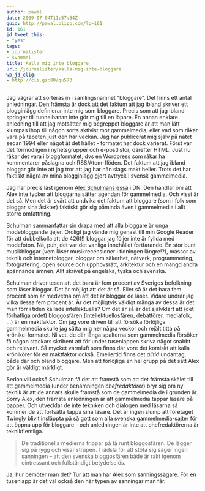 ```yaml
---
author: pawal
date: 2009-07-04T11:57:34Z
guid: http://pawal.blipp.com/?p=161
id: 161
jd_tweet_this:
- "yes"
tags:
- journalister
- svammel
title: Kalla mig inte bloggare
url: /journalister/kalla-mig-inte-bloggare
wp_jd_clig:
- http://cli.gs:80/qu573
---
```


Jag vägrar att sorteras in i samlingsnamnet "bloggare". Det finns ett
antal anledningar. Den främsta är dock att det faktum att jag ibland
skriver ett blogginlägg definierar inte mig som bloggare. Precis som
att jag ibland springer till tunnelbanan inte gör mig till en
löpare. En annan enklare anledning till att jag motsätter mig
begreppet bloggare är att man lätt klumpas ihop till någon sorts
aktivist mot gammelmedia, eller vad som råkar vara på tapeten just den
här veckan. Jag har publicerat mig själv på nätet sedan 1994 eller
något åt det hållet - formatet har dock varierat. Först var det
förmodligen i nyhetsgrupper och e-postlistor, därefter HTML. Just nu
råkar det vara i bloggformatet, dvs en Wordpress som råkar ha
kommentarer påslagna och RSS/Atom-flöden. Det faktum att jag ibland
bloggar gör inte att jag tror att jag har nån slags makt heller. Trots
det har faktiskt några av mina blogginlägg gjort avtryck i svensk
gammelmedia.

Jag har precis läst igenom <a
href="http://www.dn.se/kultur-noje/debatt-essa/schulman-blogg-1.904970">Alex
Schulmans essä</a> i DN. Den handlar om att Alex inte tycker att
bloggarna sätter agendan för gammelmedia. Och visst är det så. Men det
är svårt att undvika det faktum att bloggare (som i folk som bloggar
sina åsikter) faktiskt gör sig påminda även i gammelmedia i allt
större omfattning.

Schulman sammanfattar sin drapa med att alla bloggare är unga
modebloggande tjejer. Oroligt jag vände mig genast till min Google
Reader för att dubbelkolla att de 426(!) bloggar jag följer inte är
fyllda med modefoton. Nä, puh, det var det vanliga innehållet
fortfarande. En stor bunt musikbloggar (vem läser musikrecensioner i
tidningen längre!?), massor av teknik och internetbloggar, bloggar om
säkerhet, nätverk, programmering, fotografering, open source och
upphovsrätt, arkitektur och en mängd andra spännande ämnen. Allt
skrivet på engelska, tyska och svenska.

Schulman driver tesen att det bara är fem procent av Sveriges
befolkning som läser bloggar. Det är möjligt att det är så. Eller så
är det bara fem procent som är medvetna om att det är bloggar de
läser. Vidare undrar jag vilka dessa fem procent är. Är det möjligtvis
väldigt många av dessa är det man förr i tiden kallade intellektuella?
Om det är så är det självklart att (det förhatliga ordet) bloggosfären
(intellektuellosfären, debattörer, mediafolk, ...) är en
maktfaktor. Om jag vore driven till att försöka förlöjliga gammelmedia
skulle jag sätta mig ner några veckor och rejält titta på
krönike-formatet. Ni vet, de där långa spalterna som gammelmedia
försöker få någon stackars skribent att för under tusenlappen skriva
något snabbt och relevant. Så mycket varmluft som finns där vore det
komiskt att kalla krönikörer för en maktfaktor också. Emellertid finns
det <em>alltid</em> undantag, både där och bland bloggare. Men att
förlöjliga en hel grupp på det sätt Alex gör är väldigt märkligt.

Sedan vill också Schulman få det att framstå som att det främsta
skälet till att gammelmedia (under benämningen
<em>chefredaktörer</em>) bryr sig om ny teknik är att de annars skulle
framstå som de gammelmedia de i grunden är. Sorry Alex, den främsta
anledningen är att gammelmedia tappar läsare på papper. Och utvecklar
de inte tekniken och dialogen med läsarna så kommer de att fortsätta
tappa sina läsare. Det är ingen slump att företaget Twingly blivit
insläppta på så gott som alla svenska gammelmedia-sajter för att öppna
upp för bloggare - och anledningen är inte att chefredaktörerna är
teknikfientliga.

> De traditionella medierna trippar på tå
> runt bloggosfären. De lägger sig på rygg och visar strupen. I rädsla
> för att stöta sig säger ingen sanningen – att den svenska bloggosfären
> både är rakt igenom ointressant och fullständigt
> betydelselös.

Ja, hur bemöter man det? Tur att man har Alex som sanningssägare. För
en tusenlapp är det väl också den här typen av sanningar man får.